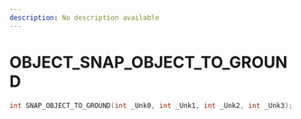 ```yaml
---
description: No description available 
---
```


# OBJECT\_SNAP_OBJECT_TO_GROUND

```cpp
int SNAP_OBJECT_TO_GROUND(int _Unk0, int _Unk1, int _Unk2, int _Unk3);
```